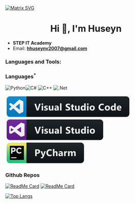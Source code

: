 [![Matrix SVG](https://raw.githubusercontent.com/rodrigograca31/rodrigograca31/master/matrix.svg)](https://www.youtube.com/watch?v=SDkAGkd4NLc)

<h1 align="center">Hi 👋, I'm Huseyn</h1>

-  **STEP IT Academy**
- Email: **hhuseynv2007@gmail.com**
<h3 align="left">Languages and Tools:</h3>

### Languages<sup>*</sup>
![Python](https://img.shields.io/badge/python-3670A0?style=for-the-badge&logo=python&logoColor=ffdd54)![C#](https://img.shields.io/badge/c%23-%23239120.svg?style=for-the-badge&logo=c-sharp&logoColor=white) ![C++](https://img.shields.io/badge/c++-%2300599C.svg?style=for-the-badge&logo=c%2B%2B&logoColor=white) ![.Net](https://img.shields.io/badge/.NET-5C2D91?style=for-the-badge&logo=.net&logoColor=white)

<img src="https://github.com/anishghimire603/anishghimire603/blob/master/Assets/visualstudio_code.svg" alt="vscode" style="vertical-align:top; margin:4px">
 <img src="https://github.com/anishghimire603/anishghimire603/blob/master/Assets/visualstudio.svg" alt="vs" style="vertical-align:top; margin:4px">
 <img src="https://github.com/anishghimire603/anishghimire603/blob/master/Assets/jetbrains_pycharm.svg" alt="pycharm" style="vertical-align:top; margin:4px">

### Github Repos

[![ReadMe Card](https://github-readme-stats.vercel.app/api/pin/?username=HuseynGpt&repo=IOS-Calculator-WinForm&show_owner=true)](https://github.com/HuseynGPT/IOS-Calculator-WinForm.git)
[![ReadMe Card](https://github-readme-stats.vercel.app/api/pin/?username=HuseynGpt&repo=Anket-Task-WinForm&show_owner=true)](https://github.com/HuseynGPT/Anket-Task-WinForm.git)

[![Top Langs](https://github-readme-stats.vercel.app/api/top-langs/?username=HuseynGPT&layout=donut&theme=tokyonight)](https://github.com/husovage/github-readme-stats)

